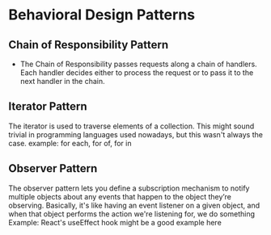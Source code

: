 # Behavioral Design Patterns

## Chain of Responsibility Pattern
- The Chain of Responsibility passes requests along a chain of handlers. Each handler decides either to process the request or to pass it to the next handler in the chain.

## Iterator Pattern
The iterator is used to traverse elements of a collection. This might sound trivial in programming languages used nowadays, but this wasn't always the case.
example: for each, for of, for in

## Observer Pattern
The observer pattern lets you define a subscription mechanism to notify multiple objects about any events that happen to the object they’re observing. Basically, it's like having an event listener on a given object, and when that object performs the action we're listening for, we do something
Example: React's useEffect hook might be a good example here

